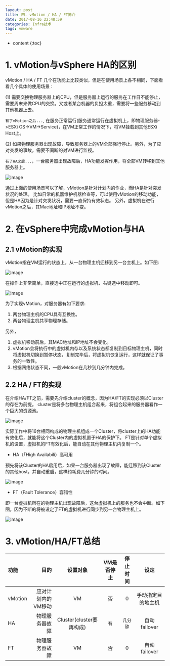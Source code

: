 ```yaml
---
layout: post
title: 四. vMotion / HA / FT简介
date: 2017-08-16 22:48:59
categories: Infra技术
tags: vmware
---
```

* content
{:toc}

# 1. vMotion与vSphere HA的区别

vMotion / HA / FT 几个在功能上比较类似，但是在使用场景上各不相同，下面看看几个具体的使用场景：

(1) 需要交换物理服务器上的CPU，但是服务器上运行的服务在工作日不能停止，需要周末来做CPU的交换。又或者某台机器的负担太重，需要将一些服务移动到其他机器上去。

 `有了vMotion之后...`, 在服务正常运行(服务通常运行在虚拟机上，即物理服务器->ESXi OS->VM->Service)，在VM正常工作的情况下，将VM挂载到其他ESXi Host上。

(2) 如果物理服务器出现故障，导致服务器上的VM全部强行停止。另外，为了应对突发的事故，需要不间断的对VM进行监视。

 `有了HA之后...`，一台服务器出现故障后，HA功能发挥作用，将全部VM转移到其他服务器上。


![image](https://user-images.githubusercontent.com/18595935/32130678-c75840e6-bbd7-11e7-96a4-f145de1418a2.png)


通过上面的使用场景可以了解，vMotion是针对计划内的作业，而HA是针对突发状况的处理。
比如日常的机器维护机器检查等，可以使用vMotion的移动功能，但是HA因为是针对突发状况，需要一直保持有效状态。
另外，虚拟机在进行vMotion之后，其Mac地址和IP地址不变。

# 2. 在vSphere中完成vMotion与HA

## 2.1 vMotion的实现

vMotion指在VM运行的状态上，从一台物理主机迁移到另一台主机上。如下图:

![image](https://user-images.githubusercontent.com/18595935/32140616-bf5ece72-bcaa-11e7-8a1a-7d015249a9fb.png)

在操作上非常简单，直接选中正在运行的虚拟机，右键选中移动即可。

![image](https://user-images.githubusercontent.com/18595935/32140623-f7e1d1b8-bcaa-11e7-8ff3-9a97d8b89432.png)

为了实现vMotion，对服务器有如下要求:
1. 两台物理主机的CPU具有互换性。
2. 两台物理主机共享物理存储。

另外，
1. 虚拟机移动前后，其MAC地址和IP地址不会变化。
2. vMotion会将执行中的虚拟机内存以及系统状态都复制到目标物理主机，同时将虚拟机切换到暂停状态，复制完毕后，将虚拟机恢复运行，这样就保证了事务的一致性。
3. 根据网络状态不同，一般vMotion在几秒到几分钟内完成。

## 2.2 HA / FT的实现

在介绍HA/FT之前，需要先介绍cluster的概念，因为HA/FT的实现必须以Cluster的存在为前提。
cluster是将多台物理主机组合起来，将组合起来的服务器看作一个巨大的资源池。

![image](https://user-images.githubusercontent.com/18595935/32140680-eea160b2-bcac-11e7-9154-503f53c16876.png)

实际工作中将16台相同构成的物理主机组成一个Cluster，将cluster上的HA功能有效化后，就能将这个Cluster内的虚拟机置于HA的保护下。
FT是针对单个虚拟机的设置，虚拟机的FT有效化后，能自动在其他物理主机内复制一个。

- HA（「High Availabili）高可用

预先将该Cluster的HA启用后，如果一台服务器出现了故障，能迁移到该Cluster的其他host，并自动重启，这样约耗费几分钟的时间。

![image](https://user-images.githubusercontent.com/18595935/32140719-2dc502ca-bcae-11e7-9a0d-9c098ade2007.png)

- FT（Fault Tolerance）容错性

即一台虚拟机所在的物理主机出现故障后，这台虚拟机上的服务也不会中断。如下图，因为不断的将被设定了FT的虚拟机进行同步到另一台物理主机上。

![image](https://user-images.githubusercontent.com/18595935/32140734-ccb5f092-bcae-11e7-8473-90f56b40069a.png)


# 3. vMotion/HA/FT总结

|功能|目的|设置对象|VM是否停止|停止时间|设定|
|:--|--:|:--:|:--:|:--:|:--:|
|vMotion|应对计划内的VM移动|VM|否|0|手动指定目的地主机|
|HA|物理服务器故障|Cluster(cluster要再构成)|`有`|`几分钟`|自动failover|
|FT|物理服务器故障|VM|否|0|自动failover|
